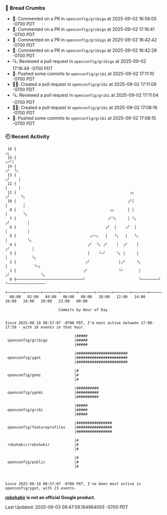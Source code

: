 ### 🍞 Bread Crumbs

 * 💬: Commented on a PR in  `openconfig/gribigo` at 2025-09-02 16:58:05 -0700 PDT
 * 💬: Commented on a PR in  `openconfig/gribigo` at 2025-09-02 17:16:41 -0700 PDT
 * 💬: Commented on a PR in  `openconfig/gribigo` at 2025-09-02 16:42:42 -0700 PDT
 * 💬: Commented on a PR in  `openconfig/gribigo` at 2025-09-02 16:42:28 -0700 PDT
 * 🔍: Reviewed a pull request in  `openconfig/gribigo` at 2025-09-02 17:16:49 -0700 PDT
 * 🚢: Pushed some commits to `openconfig/gribi` at 2025-09-02 17:11:10 -0700 PDT
 * ✍🏼: Created a pull request in `openconfig/gribi` at 2025-09-02 17:11:09 -0700 PDT
 * 🔍: Reviewed a pull request in  `openconfig/gribi` at 2025-09-02 17:11:04 -0700 PDT
 * ✍🏼: Created a pull request in `openconfig/gribi` at 2025-09-02 17:08:16 -0700 PDT
 * 🚢: Pushed some commits to `openconfig/gribi` at 2025-09-02 17:08:15 -0700 PDT

### 🕘 Recent Activity
```
 16 ┼                                                                        ╭╮
 15 ┤                                                                      ╭─╯│
 14 ┤                                                                     ╭╯  ╰╮
 13 ┤                                                                    ╭╯    │
 12 ┤                                                                    │     │
 11 ┤                                                   ╭╮              ╭╯     ╰╮
 10 ┤                                                  ╭╯│              │       │
  8 ┤                                          ╭╮      │ │              │       ╰╮
  7 ┤                                         ╭╯╰╮     │ ╰╮            ╭╯        │
  6 ┤                                        ╭╯  │    ╭╯  │            │         │
  5 ┤                                 ╭──╮   │   ╰╮   │   ╰╮           │         ╰╮
  4 ┤                                ╭╯  ╰╮ ╭╯    │  ╭╯    │          ╭╯          │
  3 ┤                                │    ╰─╯     ╰╮ │     │          │           ╰╮
  2 ┤                               ╭╯             │╭╯     ╰╮         │            ╰─╮
  1 ┤                              ╭╯              ╰╯       │        ╭╯              ╰╮
  0 ┼──────────────────────────────╯                        ╰────────╯                ╰─────────────────
    +───────+───────+───────+───────+───────+───────+───────+───────+───────+───────+───────+───────+────
  00:00   02:00   04:00   06:00   08:00   10:00   12:00   14:00   16:00   18:00   20:00   22:00   00:00   

						Commits by Hour of Day


Since 2025-08-18 08:57:07 -0700 PDT, I'm most active between 17:00-17:59 - with 16 events in that hour.

```



```
                               |#####
 openconfig/gribigo            |#####
                               |#####

                               |#######################
 openconfig/ygot               |#######################
                               |#######################

                               |#
 openconfig/gnmi               |#
                               |#

                               |##########
 openconfig/ygnmi              |##########
                               |##########

                               |#####
 openconfig/gribi              |#####
                               |#####

                               |################
 openconfig/featureprofiles    |################
                               |################

                               |#
 robshakir/robshakir           |#
                               |#

                               |#
 openconfig/public             |#
                               |#



Since 2025-08-18 08:57:07 -0700 PDT, I've been most active in openconfig/ygot, with 23 events.

```
**[robshakir](mailto:robjs@google.com) is not an official Google product.**  


Last Updated: 2025-09-03 09:47:56.164964093 -0700 PDT
